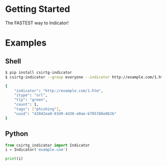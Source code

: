 # Getting Started
The FASTEST way to Indicator!

# Examples
## Shell
```bash
$ pip install csirtg-indicator
$ csirtg-indicator --group everyone --indicator http://example.com/1.htm --tlp green --tags phishing

{
    "indicator": "http://example.com/1.htm",
    "itype": "url",
    "tlp": "green",
    "count": 1,
    "tags": ["phishing"],
    "uuid": "42842ea0-03d9-4d38-a0ae-b705788e862b"
}
```

## Python
```python
from csirtg_indicator import Indicator
i = Indicator('example.com')

print(i)
```

